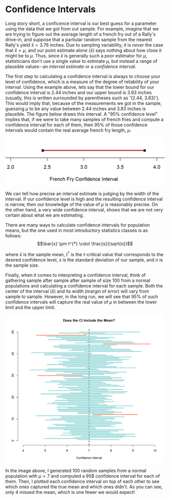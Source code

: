 # Confidence Intervals
Long story short, a conficence interval is our best guess for a parameter using the data that we got from out sample. For example, imagine that we are trying to figure out the average length of a french fry out of a Rally's drive-in, and suppose that a partiular random sample from the nearest Rally's yield $\bar{x}=3.76$ inches. Due to sampling variability, it is _never_ the case that $\bar{x}=\mu$, and our point estimate alone $(\bar{x})$ says nothing about how close it might be to $\mu$. Thus, since $\bar{x}$ is generally such a poor estimator for $\mu$, statisticians don't use a single value to estimate $\mu$, but instead a range of plausible values--an _interval estimate_ or a _confidence interval_.

The first step to calculating a confidence interval is always to choose your level of confidence, which is a measure of the degree of reliability of your interval. Using the example above, lets say that the lower bound for our confidence interval is 2.44 inches and our upper bound is 3.83 inches (usually, this is written surrounded by parentheses such as '(2.44, 3.83)'). This would imply that, because of the measurements we got in the sample, guessing $\mu$ to be any value between 2.44 inches and 3.83 inches is plausible. The figure below draws this interval. A "95% confidence level" implies that, if we were to take many samples of french fries and compute a confidence interval for each of them, then 95% of those confidence intervals would contain the real average french fry length, $\mu$.

![Confidence Interval (2.44, 3.83) in firebrick red](images/FrenchFryCI.png)

We can tell how precise an interval estimate is judging by the width of the interval. If our confidence level is high and the resulting confidence interval is narrow, then our knowledge of the value of $\mu$ is reasonably precise. On the other hand, a very wide confidence interval, shows that we are not very certain about what we are estimating.

There are many ways to calculate confidence intervals for population means, but the one used in most introductory statistics classes is as follows: $$\bar{x} \pm t^{*} \cdot \frac{s}{\sqrt{n}}$$

where $\bar{x}$ is the sample mean, $t^{*}$ is the $t$-critical value that corresponds to the desired confidence level, $s$ is the standard deviation of our sample, and $n$ is the sample size.

Finally, when it comes to interpreting a confidence interval, think of gathering sample after sample after sample of size 100 from a normal populations and calculating a confidence interval for each sample. Both the center of the interval $(\bar{x})$ and its width (margin of error) will vary from sample to sample. However, in the long run, we will see that 95% of such confidence intervals will capture the real value of $\mu$ in between the lower limit and the upper limit.

![After 100 samples, only 4 missed the true mean](images/CI_mean_capture.png)

In the image above, I generated 100 random samples from a normal population with $\mu=7$ and computed a 95$ confidence interval for each of them. Then, I plotted each confidence interval on top of each other to see which ones captured the true mean and which ones didn't. As you can see, only 4 missed the mean, which is one fewer we would expect!
